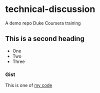 # technical-discussion
A demo repo Duke Coursera training

## This is a second heading

* One
* Two
* Three

### Gist
This is one of [my code](https://gist.github.com/wishnuputra/482828da6c301e03262a07cf96bd9127)
